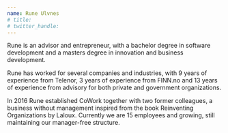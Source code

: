 ```yaml
---
name: Rune Ulvnes
# title: 
# twitter_handle: 
---
```

Rune is an advisor and entrepreneur, with a bachelor degree in software development and a masters degree in innovation and business development. 

Rune has worked for several companies and industries, with 9 years of experience from Telenor, 3 years of experience from FINN.no and 13 years of experience from advisory for both private and government organizations. 

In 2016 Rune established CoWork together with two former colleagues, a business without management inspired from the book Reinventing Organizations by Laloux. Currently we are 15 employees and growing, still maintaining our manager-free structure. 
